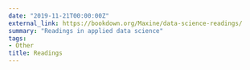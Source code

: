 ```yaml
---
date: "2019-11-21T00:00:00Z"
external_link: https://bookdown.org/Maxine/data-science-readings/
summary: "Readings in applied data science" 
tags:
- Other
title: Readings
---
```

